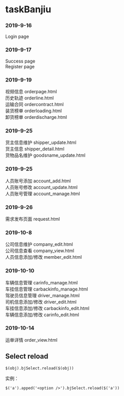 # taskBanjiu

### 2019-9-16
  Login page
### 2019-9-17
  Success page<br/>
  Register page

### 2019-9-19
  视频信息 orderpage.html<br/>
  历史轨迹 orderline.html<br/>
  运输合同 ordercontract.html<br/>
  装货榜单 orderloading.html<br/>
  卸货榜单 orderdischarge.html<br/>
  
### 2019-9-25 
  货主信息维护 shipper_update.html<br/>
  货主信息 shipper_detail.html<br/>
  货物品名维护 goodsname_update.html<br/>

### 2019-9-25
  人员账号添加 account_add.html<br/>
  人员账号修改 account_update.html<br/>
  人员账号管理 account_manage.html<br/>

### 2019-9-26
  需求发布页面 request.html<br/>

### 2019-10-8
  公司信息维护 company_edit.html<br/>
  公司信息查看 company_view.html<br/>
  人员信息添加/修改 member_edit.html<br/>

### 2019-10-10
  车辆信息管理 carinfo_manage.html<br/>
  车挂信息管理 carbackinfo_manage.html<br/>
  驾驶员信息管理 driver_manage.html<br/>
  司机信息添加/修改 driver_edit.html<br/>
  车挂信息添加/修改 carbackinfo_edit.html<br/>
  车辆信息添加/修改 carinfo_edit.html<br/>

### 2019-10-14 
  运单详情 order_view.html


## Select reload 
```
$(obj).bjSelect.reload($(obj))

```

实例：
```
$('a').apped('<option />').bjSelect.reload($('a'))

```